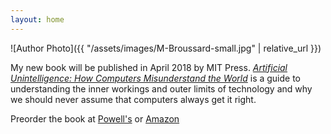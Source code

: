 ```yaml
---
layout: home
---
```

![Author Photo]({{ "/assets/images/M-Broussard-small.jpg" | relative_url }})

My new book will be published in April 2018 by MIT Press. [*Artificial Unintelligence: How Computers Misunderstand the World*](https://mitpress.mit.edu/books/artificial-unintelligence) is a guide to understanding the inner workings and outer limits of technology and why we should never assume that computers always get it right.

Preorder the book at [Powell's](http://www.powells.com/book/artificial-unintelligence-9780262038003/61-0) or [Amazon](https://www.amazon.com/Artificial-Unintelligence-Computers-Misunderstand-World/dp/0262038005)
